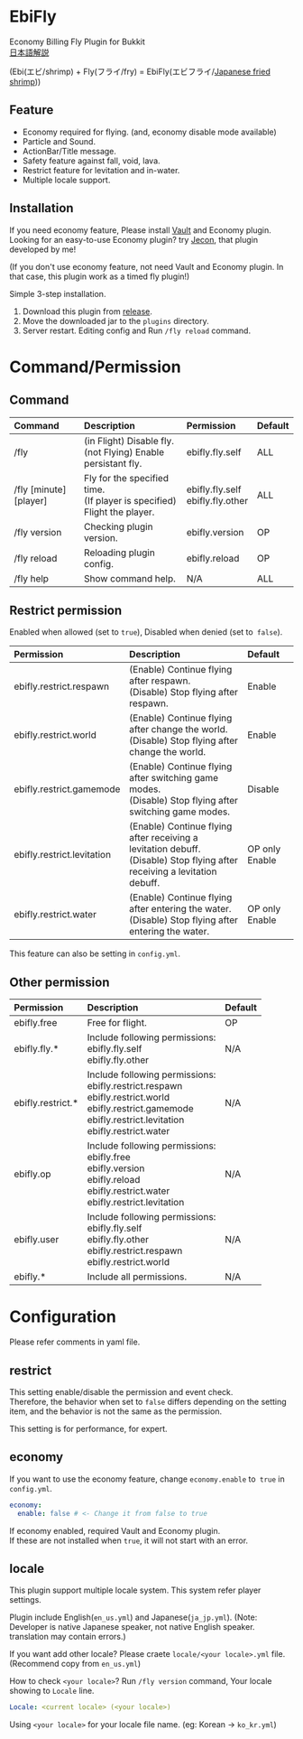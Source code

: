 # EbiFly

Economy Billing Fly Plugin for Bukkit  
[日本語解説](https://github.com/HimaJyun/EbiFly/blob/master/README_ja.md)

(Ebi(エビ/shrimp) + Fly(フライ/fry) = EbiFly(エビフライ/[Japanese fried shrimp](https://www.google.com/search?q=japanese%20fried%20shrimp&tbm=isch)))

## Feature

- Economy required for flying. (and, economy disable mode available)
- Particle and Sound.
- ActionBar/Title message.
- Safety feature against fall, void, lava.
- Restrict feature for levitation and in-water.
- Multiple locale support.

## Installation

If you need economy feature, Please install [Vault](https://www.spigotmc.org/resources/vault.34315/) and Economy plugin.  
Looking for an easy-to-use Economy plugin? try [Jecon](https://github.com/HimaJyun/Jecon), that plugin developed by me!

(If you don't use economy feature, not need Vault and Economy plugin. In that case, this plugin work as a timed fly plugin!)

Simple 3-step installation.

1. Download this plugin from [release](https://github.com/HimaJyun/EbiFly/releases/latest).
2. Move the downloaded jar to the `plugins` directory.
3. Server restart. Editing config and Run `/fly reload` command.

# Command/Permission

## Command

|Command|Description|Permission|Default|
|:------|:----------|:----------|:-----|
|/fly|(in Flight) Disable fly.<br>(not Flying) Enable persistant fly.|ebifly.fly.self|ALL|
|/fly [minute] [player]|Fly for the specified time.<br>(If player is specified) Flight the player.|ebifly.fly.self<br>ebifly.fly.other|ALL|
|/fly version|Checking plugin version.|ebifly.version|OP|
|/fly reload|Reloading plugin config.|ebifly.reload|OP|
|/fly help|Show command help.|N/A|ALL|

## Restrict permission

Enabled when allowed (set to `true`), Disabled when denied (set to` false`).

|Permission|Description|Default|
|:---------|:----------|:------|
|ebifly.restrict.respawn|(Enable) Continue flying after respawn.<br>(Disable) Stop flying after respawn.|Enable|
|ebifly.restrict.world|(Enable) Continue flying after change the world.<br>(Disable) Stop flying after change the world.|Enable|
|ebifly.restrict.gamemode|(Enable) Continue flying after switching game modes.<br>(Disable) Stop flying after switching game modes.|Disable|
|ebifly.restrict.levitation|(Enable) Continue flying after receiving a levitation debuff.<br>(Disable) Stop flying after receiving a levitation debuff.|OP only Enable|
|ebifly.restrict.water|(Enable) Continue flying after entering the water.<br>(Disable) Stop flying after entering the water.|OP only Enable|

This feature can also be setting in `config.yml`.

## Other permission

|Permission|Description|Default|
|:---------|:----------|:------|
|ebifly.free|Free for flight.|OP|
|ebifly.fly.*|Include following permissions:<br>ebifly.fly.self<br>ebifly.fly.other|N/A|
|ebifly.restrict.*|Include following permissions:<br>ebifly.restrict.respawn<br>ebifly.restrict.world<br>ebifly.restrict.gamemode<br>ebifly.restrict.levitation<br>ebifly.restrict.water|N/A|
|ebifly.op|Include following permissions:<br>ebifly.free<br>ebifly.version<br>ebifly.reload<br>ebifly.restrict.water<br>ebifly.restrict.levitation|N/A|
|ebifly.user|Include following permissions:<br>ebifly.fly.self<br>ebifly.fly.other<br>ebifly.restrict.respawn<br>ebifly.restrict.world<br>|N/A|
|ebifly.*|Include all permissions.|N/A|

# Configuration

Please refer comments in yaml file.

## restrict

This setting enable/disable the permission and event check.  
Therefore, the behavior when set to `false` differs depending on the setting item, and the behavior is not the same as the permission.

This setting is for performance, for expert.

## economy

If you want to use the economy feature, change `economy.enable` to` true` in `config.yml`.

```yml
economy:
  enable: false # <- Change it from false to true
```

If economy enabled, required Vault and Economy plugin.  
If these are not installed when `true`, it will not start with an error.

## locale

This plugin support multiple locale system. This system refer player settings.

Plugin include English(`en_us.yml`) and Japanese(`ja_jp.yml`). (Note: Developer is native Japanese speaker, not native English speaker. translation may contain errors.)

If you want add other locale? Please craete `locale/<your locale>.yml` file. (Recommend copy from `en_us.yml`)

How to check `<your locale>`? Run `/fly version` command, Your locale showing to `Locale` line.

```yml
Locale: <current locale> (<your locale>)
```

Using `<your locale>` for your locale file name. (eg: Korean -> `ko_kr.yml`)
